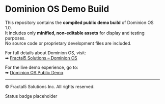 # Dominion OS Demo Build

This repository contains the **compiled public demo build** of Dominion OS 1.0.  
It includes only **minified, non-editable assets** for display and testing purposes.  
No source code or proprietary development files are included.

For full details about Dominion OS, visit:  
➡ [Fractal5 Solutions – Dominion OS](https://www.fractal5solutions.com/dominion-os)

For the live demo experience, go to:  
➡ [Dominion OS Public Demo](https://fractal5-solutions.github.io/dominion-os-1.0/)

---

© Fractal5 Solutions Inc. All rights reserved.

Status badge placeholder
